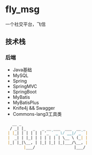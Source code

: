 # fly_msg
一个社交平台，飞信

## 技术栈
### 后端
- Java基础
- MySQL 
- Spring 
- SpringMVC 
- SpringBoot 
- MyBatis 
- MyBatisPlus 
- Knife4j && Swagger 
- Commons-lang3工具类

```markdown
   __ _                             
  / _| |_   _   _ __ ___  ___  __ _ 
 | |_| | | | | | '_ ` _ \/ __|/ _` |
 |  _| | |_| | | | | | | \__ \ (_| |
 |_| |_|\__, | |_| |_| |_|___/\__, |
        |___/                 |___/ 
```
